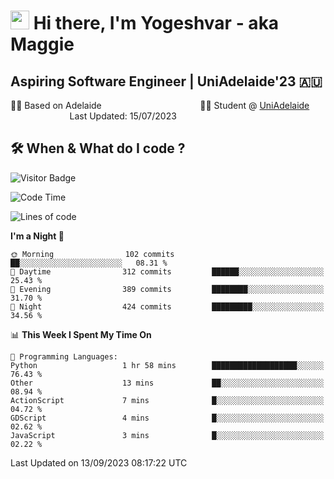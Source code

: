 <h1><img src="https://emojis.slackmojis.com/emojis/images/1531849430/4246/blob-sunglasses.gif?1531849430" width="30"/> Hi there, I'm Yogeshvar - aka Maggie</h1>

## Aspiring Software Engineer | UniAdelaide'23 🇦🇺  
🏂🏻  Based on Adelaide &nbsp;&nbsp;&nbsp;&nbsp;&nbsp;&nbsp;&nbsp;&nbsp;&nbsp;&nbsp;&nbsp;&nbsp;&nbsp;&nbsp;&nbsp;&nbsp;&nbsp;&nbsp;&nbsp;&nbsp;&nbsp;&nbsp;&nbsp;&nbsp;&nbsp;&nbsp;&nbsp;&nbsp;&nbsp;&nbsp;&nbsp;&nbsp;&nbsp;&nbsp;&nbsp;&nbsp;&nbsp;&nbsp;&nbsp;👨‍💻 Student @ [UniAdelaide](https://www.adelaide.edu.au)   &nbsp;&nbsp;&nbsp;&nbsp;&nbsp;&nbsp;&nbsp;&nbsp;&nbsp;&nbsp;&nbsp;&nbsp;&nbsp;&nbsp;&nbsp;&nbsp;&nbsp;&nbsp;&nbsp;&nbsp;&nbsp;&nbsp;&nbsp;&nbsp;Last Updated: 15/07/2023

## 🛠 When & What do I code ?  

![Visitor Badge](https://visitor-badge.feriirawann.repl.co?username=yogeshvar&repo=yogeshvar&label=Visitors&style=plastic&color=%23457BFF&contentType=svg)

<!--START_SECTION:waka-->
![Code Time](http://img.shields.io/badge/Code%20Time-2%2C295%20hrs%2051%20mins-blue)

![Lines of code](https://img.shields.io/badge/From%20Hello%20World%20I%27ve%20Written-4.0%20million%20lines%20of%20code-blue)

**I'm a Night 🦉** 

```text
🌞 Morning                102 commits         ██░░░░░░░░░░░░░░░░░░░░░░░   08.31 % 
🌆 Daytime                312 commits         ██████░░░░░░░░░░░░░░░░░░░   25.43 % 
🌃 Evening                389 commits         ████████░░░░░░░░░░░░░░░░░   31.70 % 
🌙 Night                  424 commits         █████████░░░░░░░░░░░░░░░░   34.56 % 
```


📊 **This Week I Spent My Time On** 

```text
💬 Programming Languages: 
Python                   1 hr 58 mins        ███████████████████░░░░░░   76.43 % 
Other                    13 mins             ██░░░░░░░░░░░░░░░░░░░░░░░   08.94 % 
ActionScript             7 mins              █░░░░░░░░░░░░░░░░░░░░░░░░   04.72 % 
GDScript                 4 mins              █░░░░░░░░░░░░░░░░░░░░░░░░   02.62 % 
JavaScript               3 mins              █░░░░░░░░░░░░░░░░░░░░░░░░   02.22 % 
```


 Last Updated on 13/09/2023 08:17:22 UTC
<!--END_SECTION:waka-->
